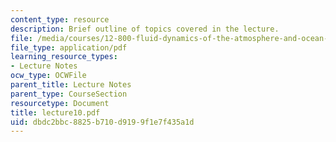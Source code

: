 ```yaml
---
content_type: resource
description: Brief outline of topics covered in the lecture.
file: /media/courses/12-800-fluid-dynamics-of-the-atmosphere-and-ocean-fall-2004/dbdc2bbc8825b710d9199f1e7f435a1d_lecture10.pdf
file_type: application/pdf
learning_resource_types:
- Lecture Notes
ocw_type: OCWFile
parent_title: Lecture Notes
parent_type: CourseSection
resourcetype: Document
title: lecture10.pdf
uid: dbdc2bbc-8825-b710-d919-9f1e7f435a1d
---
```


